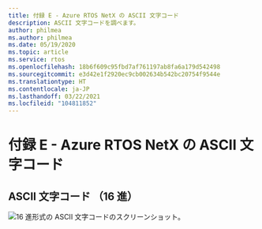 ```yaml
---
title: 付録 E - Azure RTOS NetX の ASCII 文字コード
description: ASCII 文字コードを調べます。
author: philmea
ms.author: philmea
ms.date: 05/19/2020
ms.topic: article
ms.service: rtos
ms.openlocfilehash: 18b6f609c95fbd7af761197ab8fa6a179d542498
ms.sourcegitcommit: e3d42e1f2920ec9cb002634b542bc20754f9544e
ms.translationtype: HT
ms.contentlocale: ja-JP
ms.lasthandoff: 03/22/2021
ms.locfileid: "104811852"
---
```

# <a name="appendix-e----azure-rtos-netx-duo-ascii-character-codes"></a>付録 E - Azure RTOS NetX の ASCII 文字コード 

## <a name="ascii-character-codes-in-hex"></a>ASCII 文字コード （16 進）

![16 進形式の ASCII 文字コードのスクリーンショット。](./media/user-guide/ascii-character-codes-hex.png)